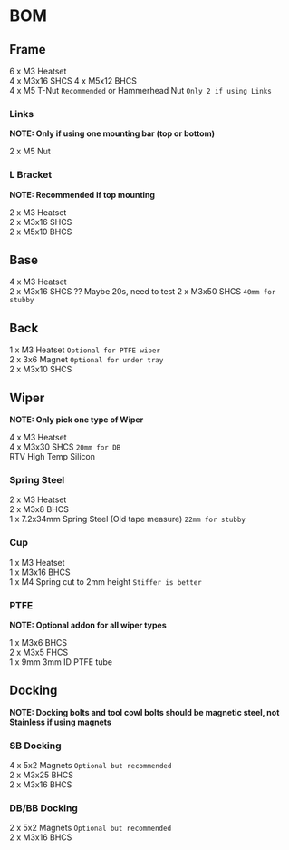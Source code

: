 # BOM

## Frame 

6 x M3 Heatset  
4 x M3x16 SHCS
4 x M5x12 BHCS  
4 x M5 T-Nut `Recommended` or Hammerhead Nut `Only 2 if using Links`  

### Links
**NOTE: Only if using one mounting bar (top or bottom)**

2 x M5 Nut  

### L Bracket
**NOTE: Recommended if top mounting**

2 x M3 Heatset  
2 x M3x16 SHCS  
2 x M5x10 BHCS  

## Base
4 x M3 Heatset  
2 x M3x16 SHCS ?? Maybe 20s, need to test 
2 x M3x50 SHCS `40mm for stubby`  

## Back
1 x M3 Heatset `Optional for PTFE wiper`  
2 x 3x6 Magnet `Optional for under tray`  
2 x M3x10 SHCS  

## Wiper
**NOTE: Only pick one type of Wiper**

4 x M3 Heatset  
4 x M3x30 SHCS `20mm for DB`  
RTV High Temp Silicon  

### Spring Steel
2 x M3 Heatset  
2 x M3x8 BHCS  
1 x 7.2x34mm Spring Steel (Old tape measure) `22mm for stubby`  

### Cup
1 x M3 Heatset  
1 x M3x16 BHCS  
1 x M4 Spring cut to 2mm height `Stiffer is better`  

### PTFE
**NOTE: Optional addon for all wiper types**

1 x M3x6 BHCS  
2 x M3x5 FHCS  
1 x 9mm 3mm ID PTFE tube  

## Docking
**NOTE: Docking bolts and tool cowl bolts should be magnetic steel, not Stainless if using magnets**

### SB Docking
4 x 5x2 Magnets `Optional but recommended`  
2 x M3x25 BHCS  
2 x M3x16 BHCS  

### DB/BB Docking
2 x 5x2 Magnets `Optional but recommended`  
2 x M3x16 BHCS  
